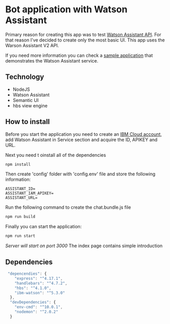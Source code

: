 # Bot application with Watson Assistant

Primary reason for creating this app was to test [Watson Assistant API](https://cloud.ibm.com/apidocs/assistant/assistant-v2?code=node#introduction). For that reason I've decided to create only the most basic UI. This app uses the Warson Assistant V2 API.

If you need more information you can check a [sample application](https://github.com/watson-developer-cloud/assistant-simple) that demonstrates the Watson Assistant service.

## Technology

- NodeJS
- Watson Assistant
- Semantic UI
- hbs view engine

## How to install

Before you start the application you need to create an [IBM Cloud account](https://cloud.ibm.com/login), add Watson Assistant in Service section and acquire the ID, APIKEY and URL.

Next you need t oinstall all of the dependencies

```bash
npm install
```

Then create 'config' folder with 'config.env' file and store the following information:

```env
ASSISTANT_ID=
ASSISTANT_IAM_APIKEY=
ASSISTANT_URL=
```

Run the following command to create the chat.bundle.js file

```bash
npm run build
```

Finally you can start the application:

```bash
npm run start
```

*Server will start on port 3000*
The index page contains simple introduction

## Dependencies

```JavaScript
 "depencendies": {
    "express": "^4.17.1",
    "handlebars": "^4.7.2",
    "hbs": "^4.1.0",
    "ibm-watson": "^5.3.0"
  },
  "devDependencies": {
    "env-cmd": "^10.0.1",
    "nodemon": "^2.0.2"
  }
```
